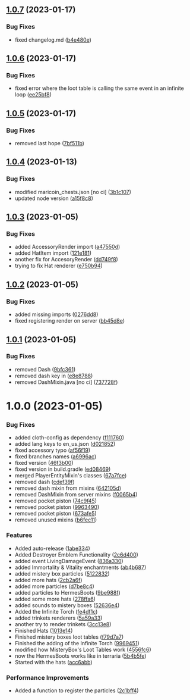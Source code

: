 ## [1.0.7](https://github.com/vicen621/Loriath-Mod/compare/v1.0.6...v1.0.7) (2023-01-17)


### Bug Fixes

* fixed changelog.md ([b4e480e](https://github.com/vicen621/Loriath-Mod/commit/b4e480e515a5c4ecc1c636cf84ad9ea11b428f78))

## [1.0.6](https://github.com/vicen621/Loriath-Mod/compare/v1.0.5...v1.0.6) (2023-01-17)


### Bug Fixes

* fixed error where the loot table is calling the same event in an infinite loop ([ee25bf8](https://github.com/vicen621/Loriath-Mod/commit/ee25bf89d121d978902da236f63018f4f29bcd97))

## [1.0.5](https://github.com/vicen621/Loriath-Mod/compare/v1.0.4...v1.0.5) (2023-01-17)


### Bug Fixes

* removed last hope ([7bf511b](https://github.com/vicen621/Loriath-Mod/commit/7bf511b705f6873da4458092f79be59fd422ff80))

## [1.0.4](https://github.com/vicen621/Loriath-Mod/compare/v1.0.3...v1.0.4) (2023-01-13)


### Bug Fixes

* modified maricoin_chests.json [no ci] ([3b1c107](https://github.com/vicen621/Loriath-Mod/commit/3b1c107446b90111d313d9fe6675a53d1bc1e592))
* updated node version ([a15f8c8](https://github.com/vicen621/Loriath-Mod/commit/a15f8c8efedc911a4c1796a51001b595a9fcbfe9))

## [1.0.3](https://github.com/vicen621/Loriath-Mod/compare/v1.0.2...v1.0.3) (2023-01-05)


### Bug Fixes

* added AccessoryRender import ([a47550d](https://github.com/vicen621/Loriath-Mod/commit/a47550d9bff25a6a53e6af294e66200190f95f45))
* added HatItem import ([121e181](https://github.com/vicen621/Loriath-Mod/commit/121e181ebc434599a30f72a8d9390e191988ba1e))
* another fix for AccesoryRender ([dd749f8](https://github.com/vicen621/Loriath-Mod/commit/dd749f8fddc640104d9273f08398e3608156893c))
* trying to fix Hat renderer ([e750b94](https://github.com/vicen621/Loriath-Mod/commit/e750b94a93932375da96d061a08b8dda12686515))

## [1.0.2](https://github.com/vicen621/Loriath-Mod/compare/v1.0.1...v1.0.2) (2023-01-05)


### Bug Fixes

* added missing imports ([0276dd8](https://github.com/vicen621/Loriath-Mod/commit/0276dd8166f3af0ba62bdc6fbc1c9a3a5139285b))
* fixed registering render on server ([bb45d8e](https://github.com/vicen621/Loriath-Mod/commit/bb45d8efcb2bf8d5d02c00be1bd598aff4556ff5))

## [1.0.1](https://github.com/vicen621/Loriath-Mod/compare/v1.0.0...v1.0.1) (2023-01-05)


### Bug Fixes

* removed Dash ([9bfc361](https://github.com/vicen621/Loriath-Mod/commit/9bfc361eae2b3f8fc8462780afcb1f606f721218))
* removed dash key in ([e8e8788](https://github.com/vicen621/Loriath-Mod/commit/e8e8788407c2ec10a196db6464f429a2f4144b36))
* removed DashMixin.java [no ci] ([737728f](https://github.com/vicen621/Loriath-Mod/commit/737728f9394035f7a70d5b88faa0bea33f666970))

# 1.0.0 (2023-01-05)


### Bug Fixes

* added cloth-config as dependency ([f111760](https://github.com/vicen621/Loriath-Mod/commit/f111760e3baf12519e96dbdbe913e93e74f65a49))
* added lang keys to en_us.json ([d021852](https://github.com/vicen621/Loriath-Mod/commit/d021852db7fced73eb9196f60dbc490916f507a4))
* fixed accessory typo ([af56f19](https://github.com/vicen621/Loriath-Mod/commit/af56f192a85d760428acce470f1cd847b61428b2))
* fixed branches names ([a6996ac](https://github.com/vicen621/Loriath-Mod/commit/a6996ac5d29378f93c0957d3d30a48863ad61f02))
* fixed version ([46f3b00](https://github.com/vicen621/Loriath-Mod/commit/46f3b009ddc25d5e36aa1f14fb48f8a56b890c79))
* fixed version in build.gradle ([ed08469](https://github.com/vicen621/Loriath-Mod/commit/ed084698b1a155e3c4b3cf1138beb8738b902008))
* merged PlayerEntityMixin's classes ([67a7fce](https://github.com/vicen621/Loriath-Mod/commit/67a7fceee8dd7974e834b2eee1c52de673683581))
* removed dash ([cdef39f](https://github.com/vicen621/Loriath-Mod/commit/cdef39f5dc19974ddff804984799a5477c52dfc7))
* removed dash mixin from mixins ([642105d](https://github.com/vicen621/Loriath-Mod/commit/642105dcc8a34ab0a0041dddf1d31ce7f6f2b932))
* removed DashMixin from server mixins ([f0065b4](https://github.com/vicen621/Loriath-Mod/commit/f0065b4e1b98fd847420c431b0df30fe9993404c))
* removed pocket piston ([74c9f45](https://github.com/vicen621/Loriath-Mod/commit/74c9f45c30a222602cdb2c08d8a9f24f57d5b292))
* removed pocket piston ([9963490](https://github.com/vicen621/Loriath-Mod/commit/99634906a4b554bc68d2b478ec2cceeda9b4241b))
* removed pocket piston ([673afe5](https://github.com/vicen621/Loriath-Mod/commit/673afe5af8fbd8949a0a02926a5ce16cc2d8313a))
* removed unused mixins ([b6fec11](https://github.com/vicen621/Loriath-Mod/commit/b6fec1130260a51879e4b1e3a444d62263160fa2))


### Features

* Added auto-release ([1abe334](https://github.com/vicen621/Loriath-Mod/commit/1abe334b811ba6fc0c9f44c20da589777754e2c2))
* Added Destroyer Emblem Functionality ([2c6d400](https://github.com/vicen621/Loriath-Mod/commit/2c6d4002d587c5e8ae30cd7d5cf794432e6ca347))
* added event LivingDamageEvent ([836a330](https://github.com/vicen621/Loriath-Mod/commit/836a330a30a66f159ecf7fa0a4a079b8deb742f6))
* added Immortality & Vitality enchantments ([ab4b687](https://github.com/vicen621/Loriath-Mod/commit/ab4b687159361d681f4ef22e4ff732f99d459e2a))
* added mistery box particles ([5122832](https://github.com/vicen621/Loriath-Mod/commit/5122832a954b772e2d7ea50ba161029658500cdc))
* added more hats ([2cb2a6f](https://github.com/vicen621/Loriath-Mod/commit/2cb2a6fa6b149646be48962ce9bc719cde8ce822))
* added more particles ([d7be8c4](https://github.com/vicen621/Loriath-Mod/commit/d7be8c425a3276dffca960801f71e59d4b9ac0c3))
* added particles to HermesBoots ([9be988f](https://github.com/vicen621/Loriath-Mod/commit/9be988f1ac5f24d0452b7b0183999ad147904ebb))
* added some more hats ([278ffa6](https://github.com/vicen621/Loriath-Mod/commit/278ffa6665c5121c1274efad6d38b17f146fcb0e))
* added sounds to mistery boxes ([52636e4](https://github.com/vicen621/Loriath-Mod/commit/52636e417e69ed45c77e4d2c3c3b7f6d7b43d021))
* Added the Infinite Torch ([fe4df1c](https://github.com/vicen621/Loriath-Mod/commit/fe4df1ce981f56c638b49cb425fcf5a71166a46f))
* added trinkets renderers ([5a59a33](https://github.com/vicen621/Loriath-Mod/commit/5a59a33214483073fc317beb5e0d2b099a8252da))
* another try to render trinkets ([3cc13e8](https://github.com/vicen621/Loriath-Mod/commit/3cc13e881bd68f2a321d50c81027bc9deeeb081e))
* Finished Hats ([1013e14](https://github.com/vicen621/Loriath-Mod/commit/1013e144074ee73f476c18d036d8f739ca8f8adf))
* Finished mistery boxes loot tables ([f79d7a7](https://github.com/vicen621/Loriath-Mod/commit/f79d7a703dae3ec77b34c6f026c46705ae048649))
* Finished the adding of the Infinite Torch ([9969451](https://github.com/vicen621/Loriath-Mod/commit/99694516a840644717d6acbbb662eabecb739952))
* modified how MisteryBox's Loot Tables work ([4556fc6](https://github.com/vicen621/Loriath-Mod/commit/4556fc6aeaf0188509d4ddcdd5fa91fa0a9e91d2))
* now the HermesBoots works like in terraria ([5b4b5fe](https://github.com/vicen621/Loriath-Mod/commit/5b4b5fe617dd6c8aa716664552cc033876c0f0bb))
* Started with the hats ([acc6abb](https://github.com/vicen621/Loriath-Mod/commit/acc6abb64c8925108ac3207bb258e9d5b18df95a))


### Performance Improvements

* Added a function to register the particles ([2c1bff4](https://github.com/vicen621/Loriath-Mod/commit/2c1bff4390cef7915faee11b309413912a99dbf8))
